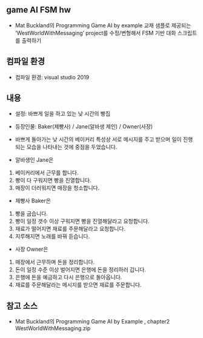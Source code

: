 ## game AI FSM hw
- Mat Buckland의 Programming Game AI by example 교재 샘플로 제공되는 ‘WestWorldWithMessaging’ project를 수정/변형해서 FSM 기반 대화 스크립트를 출력하기

## 컴파일 환경
- 컴파일 환경: visual studio 2019

## 내용
- 설정: 바쁘게 일을 하고 있는 낮 시간의 빵집
- 등장인물: Baker(제빵사) / Jane(알바생 제인) / Owner(사장)
- 바쁘게 돌아가는 낮 시간의 베이커리 특성상 서로 메시지를 주고 받으며 일이 진행되는 모습을 나타내는 것에 중점을 두었습니다.

- 알바생인 Jane은
1) 베이커리에서 근무를 합니다.
2) 빵이 다 구워지면 빵을 진열합니다.
3) 매장이 더러워지면 매장을 청소합니다.

- 제빵사 Baker은
1) 빵을 굽습니다. 
2) 빵이 일정 갯수 이상 구워지면 빵을 진열해달라고 요청합니다.
3) 재료가 떨어지면 재료를 주문해달라고 요청합니다.
4) 지루해지면 노래를 바꿔 듣습니다.

- 사장 Owner은
1) 매장에서 근무하며 돈을 정리합니다.
2) 돈이 일정 수준 이상 벌어지면 은행에 돈을 정리하러 갑니다.
3) 은행에 돈을 예금하고 다시 은행으로 돌아옵니다.
4) 재료를 주문해달라는 메시지를 받으면 재료를 주문합니다.


## 참고 소스 
- Mat Buckland의 Programming Game AI by Example , chapter2 WestWorldWithMessaging.zip
